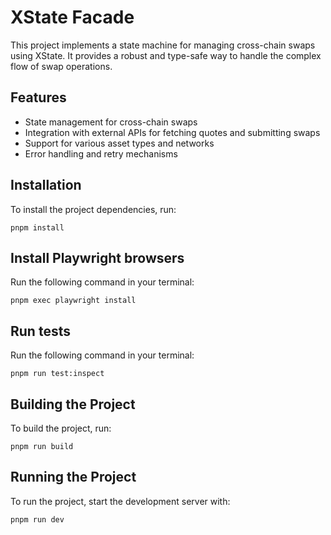 # XState Facade

This project implements a state machine for managing cross-chain swaps using XState. It provides a robust and type-safe way to handle the complex flow of swap operations.

## Features

- State management for cross-chain swaps
- Integration with external APIs for fetching quotes and submitting swaps
- Support for various asset types and networks
- Error handling and retry mechanisms

## Installation

To install the project dependencies, run:

```
pnpm install
```

## Install Playwright browsers

Run the following command in your terminal:

```
pnpm exec playwright install
```

## Run tests

Run the following command in your terminal:

```
pnpm run test:inspect
```

## Building the Project

To build the project, run:

```
pnpm run build
```

## Running the Project

To run the project, start the development server with:

```
pnpm run dev
```
